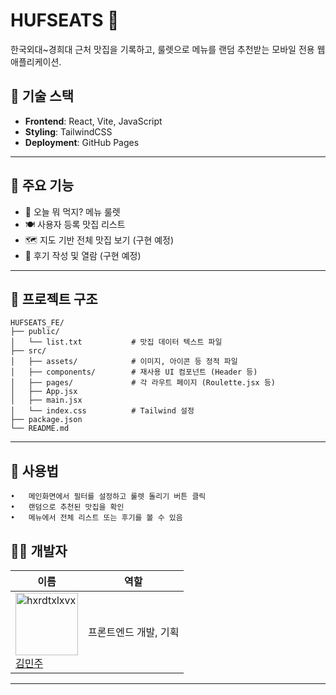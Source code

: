 # HUFSEATS 🍜

한국외대~경희대 근처 맛집을 기록하고, 룰렛으로 메뉴를 랜덤 추천받는 모바일 전용 웹 애플리케이션.

## 🚀 기술 스택

- **Frontend**: React, Vite, JavaScript
- **Styling**: TailwindCSS
- **Deployment**: GitHub Pages

---

## 📱 주요 기능

- 🔁 오늘 뭐 먹지? 메뉴 룰렛
- 🍽️ 사용자 등록 맛집 리스트
- 🗺️ 지도 기반 전체 맛집 보기 (구현 예정)
- 📝 후기 작성 및 열람 (구현 예정)

---

## 📁 프로젝트 구조

```
HUFSEATS_FE/
├── public/
│   └── list.txt           # 맛집 데이터 텍스트 파일
├── src/
│   ├── assets/            # 이미지, 아이콘 등 정적 파일
│   ├── components/        # 재사용 UI 컴포넌트 (Header 등)
│   ├── pages/             # 각 라우트 페이지 (Roulette.jsx 등)
│   ├── App.jsx
│   ├── main.jsx
│   └── index.css          # Tailwind 설정
├── package.json
└── README.md
```

---

## 📌 사용법
	•	메인화면에서 필터를 설정하고 룰렛 돌리기 버튼 클릭
	•	랜덤으로 추천된 맛집을 확인
	•	메뉴에서 전체 리스트 또는 후기를 볼 수 있음

## 🧑‍💻 개발자

| 이름 | 역할 |
|------|------|
| <a href="https://github.com/hxrdtxlxvx"><img src="https://avatars.githubusercontent.com/hxrdtxlxvx" width="100px;" alt="hxrdtxlxvx"/><br />김민주</a> | 프론트엔드 개발, 기획 |

---
